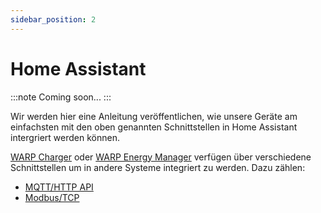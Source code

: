 ```yaml
---
sidebar_position: 2
---
```


# Home Assistant

:::note
Coming soon...
:::

Wir werden hier eine Anleitung veröffentlichen, wie unsere Geräte am einfachsten mit den oben genannten Schnittstellen in Home Assistant intergriert werden können.

[WARP Charger](/docs/warp_charger/introduction) oder [WARP Energy Manager](/docs/warp_energy_manager/introduction) verfügen über verschiedene Schnittstellen
um in andere Systeme integriert zu werden. Dazu zählen:

* [MQTT/HTTP API](/docs/interfaces/mqtt_http/introduction)
* [Modbus/TCP](http://localhost:3000/docs/interfaces/modbus/introduction)


